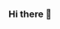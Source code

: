 ### Hi there 👋

<!--
**soorenaganji/soorenaganji** is a ✨ _special_ ✨ repository because its `README.md` (this file) appears on your GitHub profile.

🖥️ See my portfolio at badrnezhad.com
🚀 I'm currently working on Holosen
🤝 I'm open to collaborating on interesting projects as a web and android developer


Skills :
Javascript 
HTML5 
CSS3 
Bootstrap

Socials
    

Badges
My GitHub Stats

Top Languages

- 🔭 I’m currently working on ...
- 🌱 I’m currently learning ...
- 👯 I’m looking to collaborate on ...
- 🤔 I’m looking for help with ...
- 💬 Ask me about ...
- 📫 How to reach me: ...
- 😄 Pronouns: ...
- ⚡ Fun fact: ...
-->
